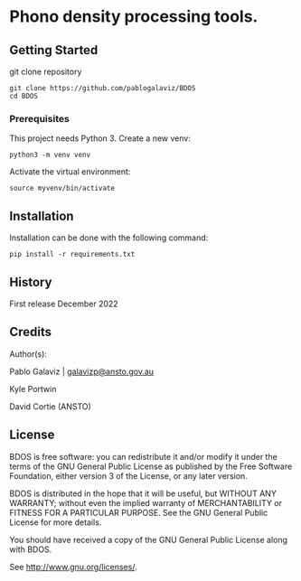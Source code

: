 # Phono density processing tools. 


## Getting Started

git clone repository 
```shell
git clone https://github.com/pablogalaviz/BDOS
cd BDOS
```

### Prerequisites

This project needs Python 3. Create a new venv:
```shell
python3 -m venv venv
```
Activate the virtual environment:
```shell
source myvenv/bin/activate
```

## Installation
Installation can be done with the following command:
```shell
pip install -r requirements.txt 
```


## History

First release December 2022

## Credits

Author(s): 

Pablo Galaviz | galavizp@ansto.gov.au

Kyle Portwin

David Cortie (ANSTO)


## License

BDOS is free software: you can redistribute it and/or modify
it under the terms of the GNU General Public License as published by
the Free Software Foundation, either version 3 of the License, or
any later version.

BDOS is distributed in the hope that it will be useful,
but WITHOUT ANY WARRANTY; without even the implied warranty of
MERCHANTABILITY or FITNESS FOR A PARTICULAR PURPOSE.  See the
GNU General Public License for more details.

You should have received a copy of the GNU General Public License
along with BDOS.  

See <http://www.gnu.org/licenses/>.
